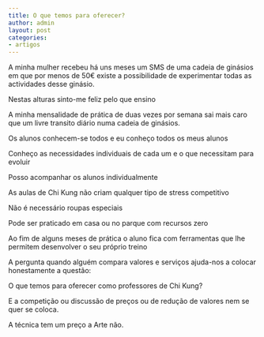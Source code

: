 ```yaml
---
title: O que temos para oferecer?
author: admin
layout: post
categories:
- artigos
---
```

A minha mulher recebeu há uns meses um SMS de uma cadeia de ginásios em que por menos de 50€ existe a possibilidade de experimentar todas as actividades desse ginásio.

Nestas alturas sinto-me feliz pelo que ensino

A minha mensalidade de prática de duas vezes por semana sai mais caro que um livre transito diário numa cadeia de ginásios.

Os alunos conhecem-se todos e eu conheço todos os meus alunos

Conheço as necessidades individuais de cada um e o que necessitam para evoluir

Posso acompanhar os alunos individualmente

As aulas de Chi Kung não criam qualquer tipo de stress competitivo

Não é necessário roupas especiais

Pode ser praticado em casa ou no parque com recursos zero

Ao fim de alguns meses de prática o aluno fica com ferramentas que lhe permitem desenvolver o seu próprio treino

A pergunta quando alguém compara valores e serviços ajuda-nos a colocar honestamente a questão:

O que temos para oferecer como professores de Chi Kung?

E a competição ou discussão de preços ou de redução de valores nem se quer se coloca.

A técnica tem um preço a Arte não.
